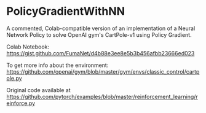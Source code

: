 # PolicyGradientWithNN

A commented, Colab-compatible version of an implementation of a Neural Network Policy to solve OpenAI gym's CartPole-v1 using Policy Gradient.


Colab Notebook: https://gist.github.com/FumaNet/d4b88e3ee8e5b3b456afbb23666ed023


To get more info about the environment: https://github.com/openai/gym/blob/master/gym/envs/classic_control/cartpole.py

Original code available at https://github.com/pytorch/examples/blob/master/reinforcement_learning/reinforce.py
